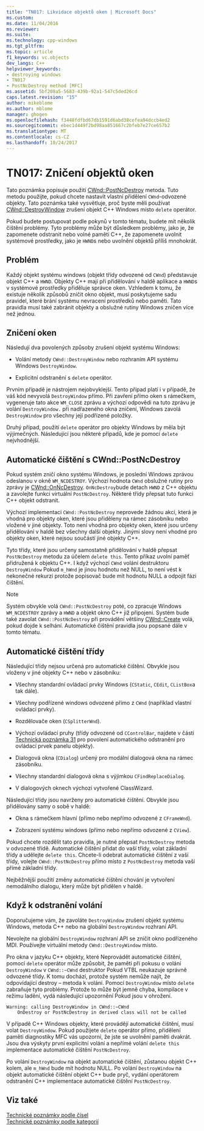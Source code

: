 ```yaml
---
title: "TN017: Likvidace objektů oken | Microsoft Docs"
ms.custom: 
ms.date: 11/04/2016
ms.reviewer: 
ms.suite: 
ms.technology: cpp-windows
ms.tgt_pltfrm: 
ms.topic: article
f1_keywords: vc.objects
dev_langs: C++
helpviewer_keywords:
- destroying windows
- TN017
- PostNcDestroy method [MFC]
ms.assetid: 5bf208a5-5683-439b-92a1-547c5ded26cd
caps.latest.revision: "15"
author: mikeblome
ms.author: mblome
manager: ghogen
ms.openlocfilehash: f3448fdfbd67db1591d6abd38cefea94dccb4ed2
ms.sourcegitcommit: ebec1d449f2bd98aa851667c2bfeb7e27ce657b2
ms.translationtype: MT
ms.contentlocale: cs-CZ
ms.lasthandoff: 10/24/2017
---
```

# <a name="tn017-destroying-window-objects"></a>TN017: Zničení objektů oken
Tato poznámka popisuje použití [CWnd::PostNcDestroy](../mfc/reference/cwnd-class.md#postncdestroy) metoda. Tuto metodu použijte, pokud chcete nastavit vlastní přidělení `CWnd`-odvozené objekty. Tato poznámka také vysvětluje, proč byste měli používat [CWnd::DestroyWindow](../mfc/reference/cwnd-class.md#destroywindow) zrušení objekt C++ Windows místo `delete` operátor.  
  
 Pokud budete postupovat podle pokynů v tomto tématu, budete mít několik čištění problémy. Tyto problémy může být důsledkem problémy, jako je, že zapomenete odstranit nebo volné paměti C++, že zapomenete uvolnit systémové prostředky, jako je `HWND`s nebo uvolnění objektů příliš mnohokrát.  
  
## <a name="the-problem"></a>Problém  
 Každý objekt systému windows (objekt třídy odvozené od `CWnd`) představuje objekt C++ a `HWND`. Objekty C++ mají při přidělování v haldě aplikace a `HWND`s v systémové prostředky přiděluje správce oken. Vzhledem k tomu, že existuje několik způsobů zničit okno objekt, musí poskytujeme sadu pravidel, které brání systému nevracení prostředků nebo paměti. Tato pravidla musí také zabránit objekty a obslužné rutiny Windows zničen více než jednou.  
  
## <a name="destroying-windows"></a>Zničení oken  
 Následují dva povolených způsoby zrušení objekt systému Windows:  
  
-   Volání metody `CWnd::DestroyWindow` nebo rozhraním API systému Windows `DestroyWindow`.  
  
-   Explicitní odstranění s `delete` operátor.  
  
 Prvním případě je nástrojem nejobvyklejší. Tento případ platí i v případě, že váš kód nevyvolá `DestroyWindow` přímo. Při zavření přímo oken s rámečkem, vygeneruje tato akce `WM_CLOSE` zprávu a výchozí odpovědi na tuto zprávu je volání `DestroyWindow.` při nadřazeného okna zničení, Windows zavolá `DestroyWindow` pro všechny její podřízené položky.  
  
 Druhý případ, použití `delete` operátor pro objekty Windows by měla být výjimečných. Následující jsou některé případů, kde je pomocí `delete` nejvhodnější.  
  
## <a name="auto-cleanup-with-cwndpostncdestroy"></a>Automatické čištění s CWnd::PostNcDestroy  
 Pokud systém zničí okno systému Windows, je poslední Windows zprávou odeslanou v okně `WM_NCDESTROY`. Výchozí hodnota `CWnd` obslužné rutiny pro zprávy je [CWnd::OnNcDestroy](../mfc/reference/cwnd-class.md#onncdestroy). `OnNcDestroy`bude detach `HWND` z C++ objektu a zavolejte funkci virtuální `PostNcDestroy`. Některé třídy přepsat tuto funkci C++ objekt odstranit.  
  
 Výchozí implementaci `CWnd::PostNcDestroy` neprovede žádnou akci, která je vhodná pro objekty oken, které jsou přiděleny na rámec zásobníku nebo vložené v jiné objekty. Toto není vhodná pro objekty oken, které jsou určeny přidělování v haldě bez všechny další objekty. Jinými slovy není vhodné pro objekty oken, které nejsou součástí jiné objekty C++.  
  
 Tyto třídy, které jsou určeny samostatně přidělování v haldě přepsat `PostNcDestroy` metodu za účelem `delete this`. Tento příkaz uvolní paměť přidružená k objektu C++. I když výchozí `CWnd` volání destruktoru `DestroyWindow` Pokud `m_hWnd` je jinou hodnotu než NULL, to není vést k nekonečné rekurzi protože popisovač bude mít hodnotu NULL a odpojit fázi čištění.  
  
> [!NOTE]
>  Systém obvykle volá `CWnd::PostNcDestroy` poté, co zpracuje Windows `WM_NCDESTROY` zprávy a `HWND` a objekt okno C++ již připojeni. Systém bude také zavolat `CWnd::PostNcDestroy` při provádění většiny [CWnd::Create](../mfc/reference/cwnd-class.md#create) volá, pokud dojde k selhání. Automatické čištění pravidla jsou popsané dále v tomto tématu.  
  
## <a name="auto-cleanup-classes"></a>Automatické čištění třídy  
 Následující třídy nejsou určená pro automatické čištění. Obvykle jsou vloženy v jiné objekty C++ nebo v zásobníku:  
  
-   Všechny standardní ovládací prvky Windows (`CStatic`, `CEdit`, `CListBox`a tak dále).  
  
-   Všechny podřízené windows odvozené přímo z `CWnd` (například vlastní ovládací prvky).  
  
-   Rozdělovače oken (`CSplitterWnd`).  
  
-   Výchozí ovládací pruhy (třídy odvozené od `CControlBar`, najdete v části [Technická poznámka 31](../mfc/tn031-control-bars.md) pro povolení automatického odstranění pro ovládací prvek panelu objekty).  
  
-   Dialogová okna (`CDialog`) určený pro modální dialogová okna na rámec zásobníku.  
  
-   Všechny standardní dialogová okna s výjimkou `CFindReplaceDialog`.  
  
-   V dialogových oknech výchozí vytvořené ClassWizard.  
  
 Následující třídy jsou navrženy pro automatické čištění. Obvykle jsou přidělovány samy o sobě v haldě:  
  
-   Okna s rámečkem hlavní (přímo nebo nepřímo odvozené z `CFrameWnd`).  
  
-   Zobrazení systému windows (přímo nebo nepřímo odvozené z `CView`).  
  
 Pokud chcete rozdělit tato pravidla, je nutné přepsat `PostNcDestroy` metoda v odvozené třídě. Automatické čištění přidat do vaší třídy, volat základní třídy a udělejte `delete this`. Chcete-li odebrat automatické čištění z vaší třídy, volejte `CWnd::PostNcDestroy` přímo místo z `PostNcDestroy` metoda vaší přímé základní třídy.  
  
 Nejběžnější použití změny automatické čištění chování je vytvoření nemodálního dialogu, který může být přidělen v haldě.  
  
## <a name="when-to-call-delete"></a>Když k odstranění volání  
 Doporučujeme vám, že zavoláte `DestroyWindow` zrušení objekt systému Windows, metoda C++ nebo na globální `DestroyWindow` rozhraní API.  
  
 Nevolejte na globální `DestroyWindow` rozhraní API se zničit okno podřízeného MDI. Používejte virtuální metody `CWnd::DestroyWindow` místo.  
  
 Pro okna v jazyku C++ objekty, které Neprovádět automatické čištění, pomocí `delete` operátor může způsobit, že paměti při pokusu o volání `DestroyWindow` v `CWnd::~CWnd` destruktor Pokud VTBL neukazuje správně odvozené třídy. K tomu dochází, protože systém nemůže najít, že odpovídající destroy – metoda k volání. Pomocí `DestroyWindow` místo `delete` zabraňuje tyto problémy. Protože to může být jemně chyba, kompilace v režimu ladění, vydá následující upozornění Pokud jsou v ohrožení.  
  
```  
Warning: calling DestroyWindow in CWnd::~CWnd  
    OnDestroy or PostNcDestroy in derived class will not be called  
```  
  
 V případě C++ Windows objekty, které provádějí automatické čištění, musí volat `DestroyWindow`. Pokud použijete `delete` operátor přímo, přidělení paměti diagnostiky MFC vás upozorní, že jste se uvolnění paměti dvakrát. Jsou dva výskyty první explicitní volání a nepřímé volání `delete this` implementace automatické čištění `PostNcDestroy`.  
  
 Po volání `DestroyWindow` na objekt automatické čištění, zůstanou objekt C++ kolem, ale `m_hWnd` bude mít hodnotu NULL. Po volání `DestroyWindow` na objekt automatické čištění objekt C++ bude pryč, vydání operátorem odstranění C++ implementace automatické čištění `PostNcDestroy`.  
  
## <a name="see-also"></a>Viz také  
 [Technické poznámky podle čísel](../mfc/technical-notes-by-number.md)   
 [Technické poznámky podle kategorií](../mfc/technical-notes-by-category.md)

